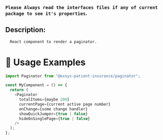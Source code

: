 ### `Please Always read the interfaces files if any of current package to see it's properties`.

## Description:

```sh
  React component to render a paginator.
```

# 🔨 Usage Examples

```typescript
import Paginator from "@exsys-patient-insurance/paginator";

const MyComponent = () => {
  return (
    <Paginator
      totalItems={maybe 200}
      currentPage={current active page number}
      onChange={some change handler}
      showQuickJumper={true | false}
      hideOnSinglePage={true | false}
    />
  );
};
```
